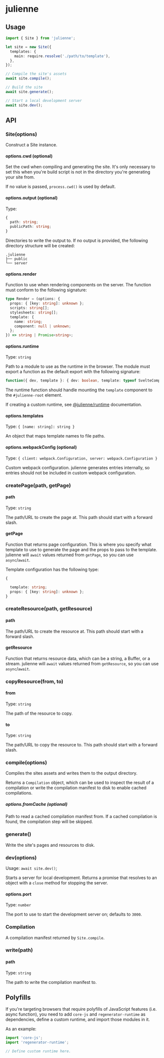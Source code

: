 # julienne

## Usage

```typescript
import { Site } from 'julienne';

let site = new Site({
  templates: {
    main: require.resolve('./path/to/template'),
  },
});

// Compile the site's assets
await site.compile();

// Build the site
await site.generate();

// Start a local development server
await site.dev();
```

## API

### Site(options)

Construct a Site instance.

#### options.cwd (optional)

Set the cwd when compiling and generating the site. It's only necessary to set
this when you're build script is not in the directory you're generating your
site from.

If no value is passed, `process.cwd()` is used by default.

#### options.output (optional)

Type:

```typescript
{
  path: string;
  publicPath: string;
}
```

Directories to write the output to. If no output is provided, the following
directory structure will be created:

```
.julienne
├── public
└── server
```

#### options.render

Function to use when rendering components on the server. The function must
conform to the following signature:

```typescript
type Render = (options: {
  props: { [key: string]: unknown };
  scripts: string[];
  stylesheets: string[];
  template: {
    name: string;
    component: null | unknown;
  };
}) => string | Promise<string>;
```

#### options.runtime

Type: `string`

Path to a module to use as the runtime in the browser. The module must export a
function as the default export with the following signature:

```typescript
function({ dev, template }: { dev: boolean, template: typeof SvelteComponent }): void | Promise<void>;
```

The runtime function should handle mounting the `template` component to the
`#julienne-root` element.

If creating a custom runtime, see [@julienne/runtime](../runtime) documentation.

#### options.templates

Type: `{ [name: string]: string }`

An object that maps template names to file paths.

#### options.webpackConfig (optional)

Type: `{ client: webpack.Configuration, server: webpack.Configuration }`

Custom webpack configuration. julienne generates entries internally, so entries
should not be included in custom webpack configuration.

### createPage(path, getPage)

#### path

Type: `string`

The path/URL to create the page at. This path should start with a forward slash.

#### getPage

Function that returns page configuration. This is where you specify what
template to use to generate the page and the props to pass to the template.
julienne will `await` values returned from `getPage`, so you can use
`async`/`await`.

Template configuration has the following type:

```typescript
{

  template: string;
  props: { [key: string]: unknown };
}
```

### createResource(path, getResource)

#### path

The path/URL to create the resource at. This path should start with a forward
slash.

#### getResource

Function that returns resource data, which can be a string, a Buffer, or a
stream. julienne will `await` values returned from `getResource`, so you can use
`async`/`await`.

### copyResource(from, to)

#### from

Type: `string`

The path of the resource to copy.

#### to

Type: `string`

The path/URL to copy the resource to. This path should start with a forward
slash.

### compile(options)

Compiles the sites assets and writes them to the output directory.

Returns a `Compilation` object, which can be used to inspect the result of a
compilation or write the compilation manifest to disk to enable cached
compilations.

##### options.fromCache (optional)

Path to read a cached compilation manifest from. If a cached compilation is
found, the compilation step will be skipped.

### generate()

Write the site's pages and resources to disk.

### dev(options)

Usage: `await site.dev()`;

Starts a server for local development. Returns a promise that resolves to an
object with a `close` method for stopping the server.

#### options.port

Type: `number`

The port to use to start the development server on; defaults to `3000`.

### Compilation

A compilation manifest returned by `Site.compile`.

### write(path)

#### path

Type: `string`

The path to write the compilation manifest to.

## Polyfills

If you're targeting browsers that require polyfills of JavaScript features (i.e.
async function), you need to add `core-js` and `regenerator-runtime` as
dependencies, define a custom runtime, and import those modules in it.

As an example:

```typescript
import 'core-js';
import 'regenerator-runtime';

// Define custom runtime here.
```
